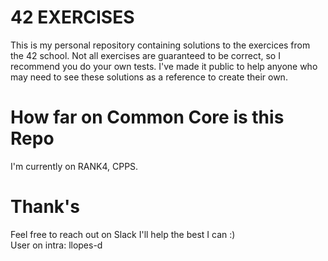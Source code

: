 # 42 EXERCISES
This is my personal repository containing solutions to the exercices from the 42 school. Not all exercises are guaranteed to be correct, so I recommend you do your own tests. I've made it public to help anyone who may need to see these solutions as a reference to create their own.
<br>
# How far on Common Core is this Repo
I'm currently on RANK4, CPPS.
<br>
# Thank's
Feel free to reach out on Slack I'll help the best I can :)<br>
User on intra: llopes-d

